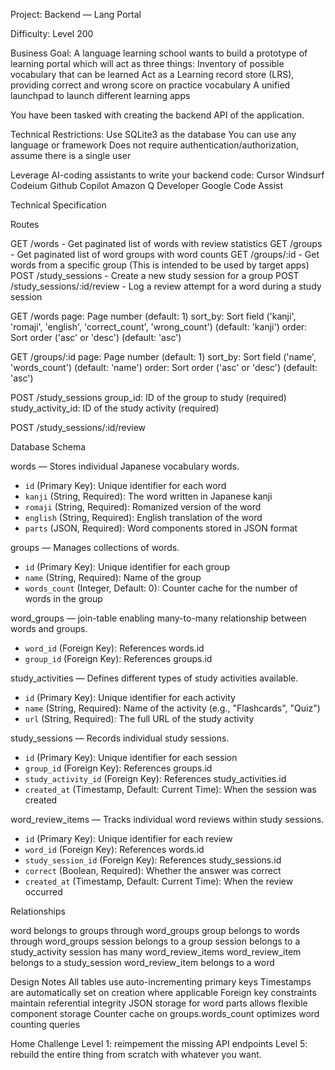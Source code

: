 Project: Backend — Lang Portal

Difficulty: Level 200

Business Goal: 
A language learning school wants to build a prototype of learning portal which will act as three things:
Inventory of possible vocabulary that can be learned
Act as a  Learning record store (LRS), providing correct and wrong score on practice vocabulary
A unified launchpad to launch different learning apps

You have been tasked with creating the backend API of the application.

Technical Restrictions:
Use SQLite3 as the database
You can use any language or framework 
Does not require authentication/authorization, assume there is a single user

Leverage AI-coding assistants to write your backend code:
Cursor
Windsurf Codeium
Github Copilot
Amazon Q Developer
Google Code Assist

Technical Specification

Routes

GET /words - Get paginated list of words with review statistics
GET /groups - Get paginated list of word groups with word counts
GET /groups/:id - Get words from a specific group (This is intended to be used by target apps)
POST /study_sessions - Create a new study session for a group
POST /study_sessions/:id/review - Log a review attempt for a word during a study session

GET /words
page: Page number (default: 1)
sort_by: Sort field ('kanji', 'romaji', 'english', 'correct_count', 'wrong_count') (default: 'kanji')
order: Sort order ('asc' or 'desc') (default: 'asc')

GET /groups/:id
page: Page number (default: 1)
sort_by: Sort field ('name', 'words_count') (default: 'name')
order: Sort order ('asc' or 'desc') (default: 'asc')

POST /study_sessions
group_id: ID of the group to study (required)
study_activity_id: ID of the study activity (required)


POST /study_sessions/:id/review

Database Schema 





words — Stores individual Japanese vocabulary words.
- `id` (Primary Key): Unique identifier for each word
- `kanji` (String, Required): The word written in Japanese kanji
- `romaji` (String, Required): Romanized version of the word
- `english` (String, Required): English translation of the word
- `parts` (JSON, Required): Word components stored in JSON format

groups — Manages collections of words.
- `id` (Primary Key): Unique identifier for each group
- `name` (String, Required): Name of the group
- `words_count` (Integer, Default: 0): Counter cache for the number of words in the group

word_groups — join-table enabling many-to-many relationship between words and groups.
- `word_id` (Foreign Key): References words.id
- `group_id` (Foreign Key): References groups.id

study_activities — Defines different types of study activities available.
- `id` (Primary Key): Unique identifier for each activity
- `name` (String, Required): Name of the activity (e.g., "Flashcards", "Quiz")
- `url` (String, Required): The full URL of the study activity

study_sessions — Records individual study sessions.
- `id` (Primary Key): Unique identifier for each session
- `group_id` (Foreign Key): References groups.id
- `study_activity_id` (Foreign Key): References study_activities.id
- `created_at` (Timestamp, Default: Current Time): When the session was created

word_review_items — Tracks individual word reviews within study sessions.
- `id` (Primary Key): Unique identifier for each review
- `word_id` (Foreign Key): References words.id
- `study_session_id` (Foreign Key): References study_sessions.id
- `correct` (Boolean, Required): Whether the answer was correct
- `created_at` (Timestamp, Default: Current Time): When the review occurred

Relationships

word belongs to groups through  word_groups
group belongs to words through word_groups
session belongs to a group
session belongs to a study_activity
session has many word_review_items
word_review_item belongs to a study_session
word_review_item belongs to a word

Design Notes
All tables use auto-incrementing primary keys
Timestamps are automatically set on creation where applicable
Foreign key constraints maintain referential integrity
JSON storage for word parts allows flexible component storage
Counter cache on groups.words_count optimizes word counting queries

Home Challenge
Level 1: reimpement the missing API endpoints
Level 5: rebuild the entire thing from scratch with whatever you want.
